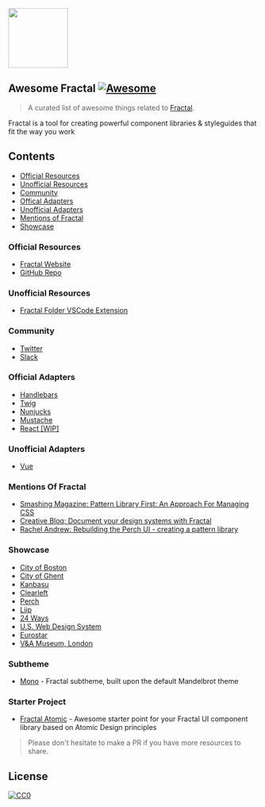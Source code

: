 <img height="120px" src="https://d33wubrfki0l68.cloudfront.net/5d2e88eb1e2b69f3f8b3a3372b6e4b3b4f095130/2159b/hero.png" />

## Awesome Fractal [![Awesome](https://awesome.re/badge-flat.svg)](https://awesome.re)

> A curated list of awesome things related to [Fractal](https://fractal.build/).

Fractal is a tool for creating powerful component libraries & styleguides that fit the way you work

## Contents

- [Official Resources](#official-resources)
- [Unofficial Resources](#unofficial-resources)
- [Community](#community)
- [Offical Adapters](#official-adapters)
- [Unofficial Adapters](#unofficial-adapters)
- [Mentions of Fractal](#mentions-of-fractal)
- [Showcase](#showcase)

### Official Resources

- [Fractal Website](https://fractal.build/)
- [GitHub Repo](https://github.com/frctl/fractal)

### Unofficial Resources
- [Fractal Folder VSCode Extension](https://marketplace.visualstudio.com/items?itemName=baerkins.new-fractal-folder)

### Community

- [Twitter](https://twitter.com/frctl)
- [Slack](https://slack.fractal.build)

### Official Adapters

- [Handlebars](https://github.com/frctl/handlebars)
- [Twig](https://github.com/frctl/twig)
- [Nunjucks](https://github.com/frctl/nunjucks)
- [Mustache](https://github.com/frctl/mustache)
- [React [WIP]](https://github.com/frctl/react-adapter)

### Unofficial Adapters
- [Vue](https://github.com/swey/fractal-vue-adapter)

### Mentions Of Fractal
- [Smashing Magazine: Pattern Library First: An Approach For Managing CSS](https://www.smashingmagazine.com/2018/07/pattern-library-first-css)
- [Creative Bloq: Document your design systems with Fractal](https://www.creativebloq.com/how-to/document-your-design-systems-with-fractal)
- [Rachel Andrew: Rebuilding the Perch UI - creating a pattern library](https://rachelandrew.co.uk/archives/2016/05/06/rebuilding-the-perch-ui-creating-a-pattern-library)

### Showcase
- [City of Boston](https://patterns.boston.gov)
- [City of Ghent](https://stijlgids.stad.gent/v2)
- [Kanbasu](https://kanbasu.liip.ch/2)
- [Clearleft](http://fractal.clearleft.com)
- [Perch](http://patterns.perchcms.com)
- [Liip](https://styleguide.liip.ch/)
- [24 Ways](https://bits.24ways.org)
- [U.S. Web Design System](https://components.designsystem.digital.gov)
- [Eurostar](https://style.eurostar.com)
- [V&A Museum, London](https://vam-design-guide.surge.sh/)

### Subtheme
- [Mono](https://github.com/AccentDesign/Mono) - Fractal subtheme, built upon the default Mandelbrot theme

### Starter Project
- [Fractal Atomic](https://github.com/AccentDesign/Fractal-Atomic) - Awesome starter point for your Fractal UI component library based on Atomic Design principles

> Please don't hesitate to make a PR if you have more resources to share.

## License

[![CC0](https://mirrors.creativecommons.org/presskit/buttons/88x31/svg/cc-zero.svg)](https://creativecommons.org/publicdomain/zero/1.0/)
